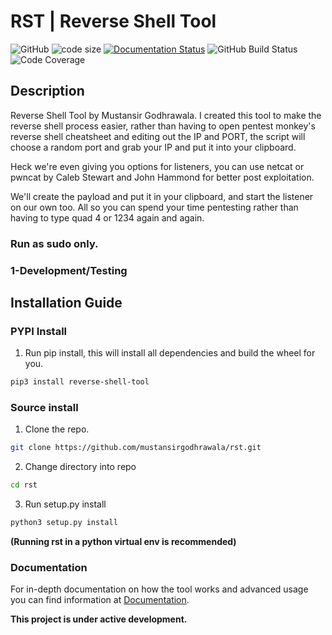 # RST | Reverse Shell Tool

![GitHub](https://img.shields.io/github/license/mustansirgodhrawala/rst)
![code size](https://img.shields.io/github/languages/code-size/mustansirgodhrawala/rst)
[![Documentation Status](https://readthedocs.org/projects/reverse-shell-tool/badge/?version=latest)](https://reverse-shell-tool.readthedocs.io/en/latest/?badge=latest)
![GitHub Build Status](https://img.shields.io/github/workflow/status/mustansirgodhrawala/rst/Tests)
![Code Coverage](https://codecov.io/gh/mustansirgodhrawala/rst/branch/master/graph/badge.svg?token=28PKVCT5G0)

## Description

Reverse Shell Tool by Mustansir Godhrawala. I created this tool to make the reverse shell process easier, rather than having to open pentest monkey's reverse shell cheatsheet and editing out the IP and PORT, the script will choose a random port and grab your IP and put it into your clipboard.

Heck we're even giving you options for listeners, you can use netcat or pwncat by Caleb Stewart and John Hammond for better post exploitation.

We'll create the payload and put it in your clipboard, and start the listener on our own too. All so you can spend your time pentesting rather than having to type quad 4 or 1234 again and again.

### **Run as sudo only.**
### **1-Development/Testing**

## Installation Guide

### PYPI Install

1. Run pip install,  this will install all dependencies and build the wheel for you.
```bash
pip3 install reverse-shell-tool
```

### Source install

1. Clone the repo.
```bash
git clone https://github.com/mustansirgodhrawala/rst.git
```

2. Change directory into repo
```bash
cd rst
```

3. Run setup.py install
```bash
python3 setup.py install
```

**(Running rst in a python virtual env is recommended)**

### Documentation
For in-depth documentation on how the tool works and advanced usage you can find information at [Documentation](https://reverse-shell-tool.readthedocs.io/en/latest/).

**This project is under active development.**

